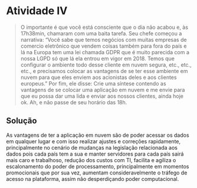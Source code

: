 # Atividade IV

>O importante é que você está consciente que o dia não acabou e, às 17h38min, chamaram com uma baita tarefa.
Seu chefe começou a narrativa:
“Você sabe que temos negócios com muitas empresas de comercio eletrônico que vendem  coisas também para fora do país e lá na Europa tem uma lei chamada GDPR que é muito parecida com a nossa LGPD só que lá ela entrou em vigor em 2018.
Temos que configurar o ambiente todo desse cliente em nuvem segura, etc., etc., etc., e precisamos colocar as vantagens de se ter esse ambiente em nuvem para que eles enviem aos acionistas deles e aos clientes europeus.”
Por fim, ele disse:
Crie uma síntese contendo as vantagens de se colocar uma aplicação em nuvem e me envie para que eu possa dar uma lida e enviar aos nossos clientes, ainda hoje ok. Ah, e não passe de seu horário das 18h.

## Solução

As vantagens de ter a aplicação em nuvem são de poder acessar os dados em
qualquer lugar e com isso realizar ajustes e correções rapidamente, principalmente
no cenário de mudanças na legislação relacionada aos dados pois cada país tem a
sua e manter servidores para cada país sairá mais caro e trabalhoso, redução dos
custos com TI, facilita e agiliza o escalonamento do poder de processamento,
principalmente em momentos promocionais que por sua vez, aumentam
consideravelmente o tráfego de acesso na plataforma, assim não desperdiçando
poder computacional.
